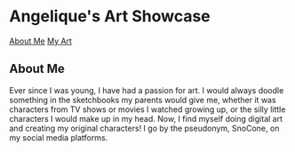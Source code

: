 
<!DOCTYPE html>
<html> 
<body>
      <h1>Angelique's Art Showcase</h1>
      
<a href="README.md">About Me</a>
      <a href="artpage.md">My Art</a>
  
<h2>About Me</h2>
<p>Ever since I was young, I have had a passion for art. I would always doodle something in the sketchbooks my parents
would give me, whether it was characters from TV shows or movies I watched growing up, or the silly little characters
I would make up in my head. Now, I find myself doing digital art and creating my original characters! I go by the pseudonym, SnoCone, on my social media
platforms.</p>

</body>
</html>

